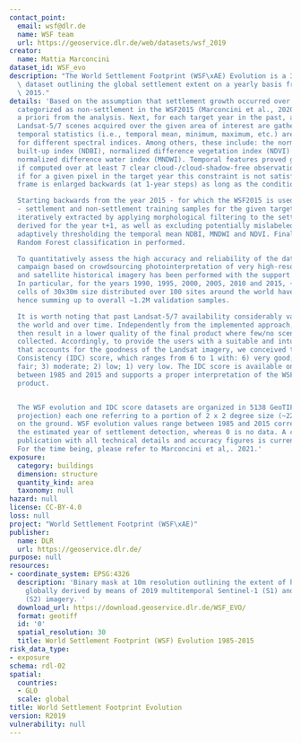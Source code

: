 ```yaml
---
contact_point:
  email: wsf@dlr.de
  name: WSF team
  url: https://geoservice.dlr.de/web/datasets/wsf_2019
creator:
  name: Mattia Marconcini
dataset_id: WSF_evo
description: "The World Settlement Footprint (WSF\xAE) Evolution is a 30m resolution\
  \ dataset outlining the global settlement extent on a yearly basis from 1985 to\
  \ 2015."
details: 'Based on the assumption that settlement growth occurred over time, all pixels
  categorized as non-settlement in the WSF2015 (Marconcini et al., 2020) are excluded
  a priori from the analysis. Next, for each target year in the past, all available
  Landsat-5/7 scenes acquired over the given area of interest are gathered and key
  temporal statistics (i.e., temporal mean, minimum, maximum, etc.) are then extracted
  for different spectral indices. Among others, these include: the normalized difference
  built-up index (NDBI), normalized difference vegetation index (NDVI) and modified
  normalized difference water index (MNDWI). Temporal features proved generally robust
  if computed over at least 7 clear cloud-/cloud-shadow-free observations; accordingly,
  if for a given pixel in the target year this constraint is not satisfied, the time
  frame is enlarged backwards (at 1-year steps) as long as the condition is met.

  Starting backwards from the year 2015 - for which the WSF2015 is used as a reference
  - settlement and non-settlement training samples for the given target year t are
  iteratively extracted by applying morphological filtering to the settlement mask
  derived for the year t+1, as well as excluding potentially mislabeled samples by
  adaptively thresholding the temporal mean NDBI, MNDWI and NDVI. Finally, binary
  Random Forest classification in performed.

  To quantitatively assess the high accuracy and reliability of the dataset, an extensive
  campaign based on crowdsourcing photointerpretation of very high-resolution airborne
  and satellite historical imagery has been performed with the support of Google.
  In particular, for the years 1990, 1995, 2000, 2005, 2010 and 2015, ~200K reference
  cells of 30x30m size distributed over 100 sites around the world have been labelled,
  hence summing up to overall ~1.2M validation samples.

  It is worth noting that past Landsat-5/7 availability considerably varies across
  the world and over time. Independently from the implemented approach, this might
  then result in a lower quality of the final product where few/no scenes have been
  collected. Accordingly, to provide the users with a suitable and intuitive measure
  that accounts for the goodness of the Landsat imagery, we conceived the Input Data
  Consistency (IDC) score, which ranges from 6 to 1 with: 6) very good; 5) good; 4)
  fair; 3) moderate; 2) low; 1) very low. The IDC score is available on a yearly basis
  between 1985 and 2015 and supports a proper interpretation of the WSF evolution
  product.


  The WSF evolution and IDC score datasets are organized in 5138 GeoTIFF files (EPSG4326
  projection) each one referring to a portion of 2 x 2 degree size (~222 x 222 km)
  on the ground. WSF evolution values range between 1985 and 2015 corresponding to
  the estimated year of settlement detection, whereas 0 is no data. A comprehensive
  publication with all technical details and accuracy figures is currently being finalized.
  For the time being, please refer to Marconcini et al,. 2021.'
exposure:
  category: buildings
  dimension: structure
  quantity_kind: area
  taxonomy: null
hazard: null
license: CC-BY-4.0
loss: null
project: "World Settlement Footprint (WSF\xAE)"
publisher:
  name: DLR
  url: https://geoservice.dlr.de/
purpose: null
resources:
- coordinate_system: EPSG:4326
  description: 'Binary mask at 10m resolution outlining the extent of human settlements
    globally derived by means of 2019 multitemporal Sentinel-1 (S1) and Sentinel-2
    (S2) imagery. '
  download_url: https://download.geoservice.dlr.de/WSF_EVO/
  format: geotiff
  id: '0'
  spatial_resolution: 30
  title: World Settlement Footprint (WSF) Evolution 1985-2015
risk_data_type:
- exposure
schema: rdl-02
spatial:
  countries:
  - GLO
  scale: global
title: World Settlement Footprint Evolution
version: R2019
vulnerability: null
---
```

